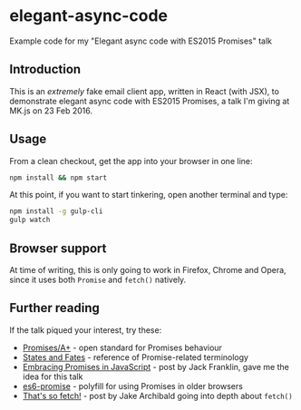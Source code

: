 # elegant-async-code

Example code for my "Elegant async code with ES2015 Promises" talk

## Introduction

This is an *extremely* fake email client app, written in React (with JSX), to demonstrate elegant async code with ES2015
Promises, a talk I'm giving at MK.js on 23 Feb 2016.

## Usage

From a clean checkout, get the app into your browser in one line:

```bash
npm install && npm start
```

At this point, if you want to start tinkering, open another terminal and type:

```bash
npm install -g gulp-cli
gulp watch
```

## Browser support

At time of writing, this is only going to work in Firefox, Chrome and Opera, since it uses both `Promise` and `fetch()` natively.

## Further reading

If the talk piqued your interest, try these:

- [Promises/A+](https://promisesaplus.com/) - open standard for Promises behaviour
- [States and Fates](https://github.com/domenic/promises-unwrapping/blob/master/docs/states-and-fates.md) - reference of Promise-related terminology
- [Embracing Promises in JavaScript](http://javascriptplayground.com/blog/2015/02/promises) - post by Jack Franklin, gave me the idea for this talk
- [es6-promise](https://github.com/stefanpenner/es6-promise) - polyfill for using Promises in older browsers
- [That's so fetch!](https://jakearchibald.com/2015/thats-so-fetch/) - post by Jake Archibald going into depth about `fetch()`